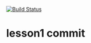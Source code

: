 [![Build Status](https://covering-cayman-deck-foods.trycloudflare.com/buildStatus/icon?job=lesson1&?cache-bust=1)](https://covering-cayman-deck-foods.trycloudflare.com/job/lesson1/)

# lesson1 commit

